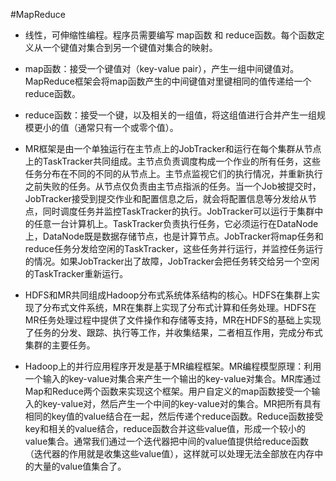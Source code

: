#MapReduce
-	线性，可伸缩性编程。程序员需要编写 map函数 和 reduce函数。每个函数定义从一个键值对集合到另一个键值对集合的映射。
-	map函数：接受一个键值对（key-value pair），产生一组中间键值对。MapReduce框架会将map函数产生的中间键值对里键相同的值传递给一个reduce函数。
-	reduce函数：接受一个键，以及相关的一组值，将这组值进行合并产生一组规模更小的值（通常只有一个或零个值）。
-	MR框架是由一个单独运行在主节点上的JobTracker和运行在每个集群从节点上的TaskTracker共同组成。主节点负责调度构成一个作业的所有任务，这些任务分布在不同的不同的从节点上。主节点监视它们的执行情况，并重新执行之前失败的任务。从节点仅负责由主节点指派的任务。当一个Job被提交时，JobTracker接受到提交作业和配置信息之后，就会将配置信息等分发给从节点，同时调度任务并监控TaskTracker的执行。JobTracker可以运行于集群中的任意一台计算机上。TaskTracker负责执行任务，它必须运行在DataNode上，DataNode既是数据存储节点，也是计算节点。JobTracker将map任务和reduce任务分发给空闲的TaskTracker，这些任务并行运行，并监控任务运行的情况。如果JobTracker出了故障，JobTracker会把任务转交给另一个空闲的TaskTracker重新运行。

-	HDFS和MR共同组成Hadoop分布式系统体系结构的核心。HDFS在集群上实现了分布式文件系统，MR在集群上实现了分布式计算和任务处理。HDFS在MR任务处理过程中提供了文件操作和存储等支持，MR在HDFS的基础上实现了任务的分发、跟踪、执行等工作，并收集结果，二者相互作用，完成分布式集群的主要任务。

-	Hadoop上的并行应用程序开发是基于MR编程框架。MR编程模型原理：利用一个输入的key-value对集合来产生一个输出的key-value对集合。MR库通过Map和Reduce两个函数来实现这个框架。用户自定义的map函数接受一个输入的key-value对，然后产生一个中间的key-value对的集合。MR把所有具有相同的key值的value结合在一起，然后传递个reduce函数。Reduce函数接受key和相关的value结合，reduce函数合并这些value值，形成一个较小的value集合。通常我们通过一个迭代器把中间的value值提供给reduce函数（迭代器的作用就是收集这些value值），这样就可以处理无法全部放在内存中的大量的value值集合了。